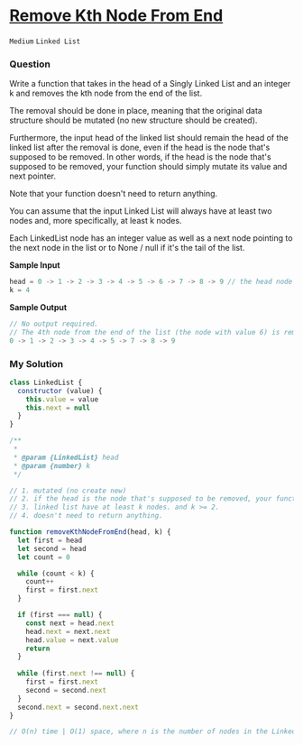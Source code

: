 # [Remove Kth Node From End](https://www.algoexpert.io/questions/remove-kth-node-from-end)

`Medium` `Linked List`

### Question

Write a function that takes in the head of a Singly Linked List and an integer k and removes the kth node from the end of the list.

The removal should be done in place, meaning that the original data structure should be mutated (no new structure should be created).

Furthermore, the input head of the linked list should remain the head of the linked list after the removal is done, even if the head is the node that's supposed to be removed. In other words, if the head is the node that's supposed to be removed, your function should simply mutate its value and next pointer.

Note that your function doesn't need to return anything.

You can assume that the input Linked List will always have at least two nodes and, more specifically, at least k nodes.

Each LinkedList node has an integer value as well as a next node pointing to the next node in the list or to None / null if it's the tail of the list.

**Sample Input**
```js
head = 0 -> 1 -> 2 -> 3 -> 4 -> 5 -> 6 -> 7 -> 8 -> 9 // the head node with value 0
k = 4
```

**Sample Output**
```js
// No output required.
// The 4th node from the end of the list (the node with value 6) is removed.
0 -> 1 -> 2 -> 3 -> 4 -> 5 -> 7 -> 8 -> 9
```

### My Solution
```js
class LinkedList {
  constructor (value) {
    this.value = value
    this.next = null
  }
}

/**
 * 
 * @param {LinkedList} head 
 * @param {number} k
 */

// 1. mutated (no create new)
// 2. if the head is the node that's supposed to be removed, your function should simply mutate its value and next pointer.
// 3. linked list have at least k nodes. and k >= 2.
// 4. doesn't need to return anything.

function removeKthNodeFromEnd(head, k) {
  let first = head
  let second = head
  let count = 0

  while (count < k) {
    count++
    first = first.next
  }

  if (first === null) {
    const next = head.next
    head.next = next.next
    head.value = next.value
    return
  }
  
  while (first.next !== null) {
    first = first.next
    second = second.next
  }
  second.next = second.next.next
}

// O(n) time | O(1) space, where n is the number of nodes in the Linked List
```
